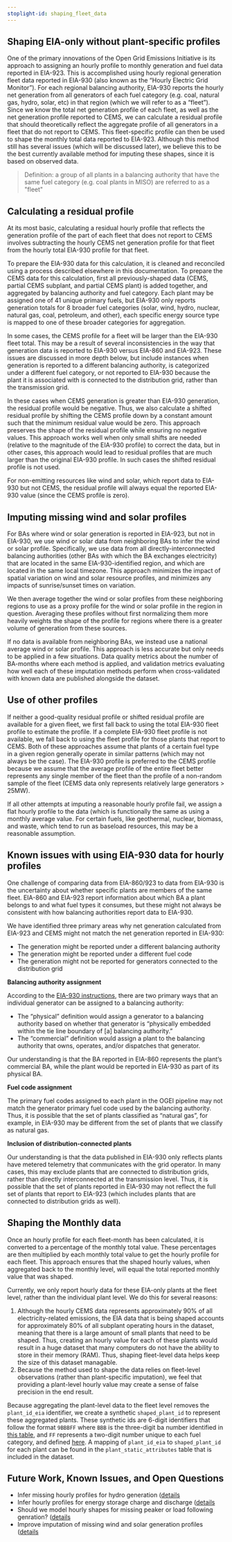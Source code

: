 ```yaml
---
stoplight-id: shaping_fleet_data
---
```


## Shaping EIA-only without plant-specific profiles

One of the primary innovations of the Open Grid Emissions Initiative is its approach to assigning an hourly profile to monthly generation and fuel data reported in EIA-923. This is accomplished using hourly regional generation fleet data reported in EIA-930 (also known as the “Hourly Electric Grid Monitor”). For each regional balancing authority, EIA-930 reports the hourly net generation from all generators of each fuel category (e.g. coal, natural gas, hydro, solar, etc) in that region (which we will refer to as a “fleet”). Since we know the total net generation profile of each fleet, as well as the net generation profile reported to CEMS, we can calculate a residual profile that should theoretically reflect the aggregate profile of all generators in a fleet that do not report to CEMS. This fleet-specific profile can then be used to shape the monthly total data reported to EIA-923. Although this method still has several issues (which will be discussed later), we believe this to be the best currently available method for imputing these shapes, since it is based on observed data.

> Definition: a group of all plants in a balancing authority that have the same fuel category (e.g. coal plants in MISO) are referred to as a "fleet"


## Calculating a residual profile

At its most basic, calculating a residual hourly profile that reflects the generation profile of the part of each fleet that does not report to CEMS involves subtracting the hourly CEMS net generation profile for that fleet from the hourly total EIA-930 profile for that fleet.

To prepare the EIA-930 data for this calculation, it is cleaned and reconciled using a process described elsewhere in this documentation. To prepare the CEMS data for this calculation, first all previously-shaped data (CEMS, partial CEMS subplant, and partial CEMS plant) is added together, and aggregated by balancing authority and fuel category. Each plant may be assigned one of 41 unique primary fuels, but EIA-930 only reports generation totals for 8 broader fuel categories (solar, wind, hydro, nuclear, natural gas, coal, petroleum, and other), each specific energy source type is mapped to one of these broader categories for aggregation.

In some cases, the CEMS profile for a fleet will be larger than the EIA-930 fleet total. This may be a result of several inconsistencies in the way that generation data is reported to EIA-930 versus EIA-860 and EIA-923. These issues are discussed in more depth below, but include instances when generation is reported to a different balancing authority, is categorized under a different fuel category, or not reported to EIA-930 because the plant it is associated with is connected to the distribution grid, rather than the transmission grid.

In these cases when CEMS generation is greater than EIA-930 generation, the residual profile would be negative. Thus, we also calculate a shifted residual profile by shifting the CEMS profile down by a constant amount such that the minimum residual value would be zero. This approach preserves the shape of the residual profile while ensuring no negative values. This approach works well when only small shifts are needed (relative to the magnitude of the EIA-930 profile) to correct the data, but in other cases, this approach would lead to residual profiles that are much larger than the original EIA-930 profile. In such cases the shifted residual profile is not used.

For non-emitting resources like wind and solar, which report data to EIA-930 but not CEMS, the residual profile will always equal the reported EIA-930 value (since the CEMS profile is zero).


## Imputing missing wind and solar profiles

For BAs where wind or solar generation is reported in EIA-923, but not in EIA-930, we use wind or solar data from neighboring BAs to infer the wind or solar profile. Specifically, we use data from all directly-interconnected balancing authorities (other BAs with which the BA exchanges electricity) that are located in the same EIA-930-identified region, and which are located in the same local timezone. This approach minimizes the impact of spatial variation on wind and solar resource profiles, and minimizes any impacts of sunrise/sunset times on variation.

We then average together the wind or solar profiles from these neighboring regions to use as a proxy profile for the wind or solar profile in the region in question. Averaging these profiles without first normalizing them more heavily weights the shape of the profile for regions where there is a greater volume of generation from these sources.

If no data is available from neighboring BAs, we instead use a national average wind or solar profile. This approach is less accurate but only needs to be applied in a few situations. Data quality metrics about the number of BA-months where each method is applied, and validation metrics evaluating how well each of these imputation methods perform when cross-validated with known data are published alongside the dataset.


## Use of other profiles

If neither a good-quality residual profile or shifted residual profile are available for a given fleet, we first fall back to using the total EIA-930 fleet profile to estimate the profile. If a complete EIA-930 fleet profile is not available, we fall back to using the fleet profile for those plants that report to CEMS. Both of these approaches assume that plants of a certain fuel type in a given region generally operate in similar patterns (which may not always be the case). The EIA-930 profile is preferred to the CEMS profile because we assume that the average profile of the entire fleet better represents any single member of the fleet than the profile of a non-random sample of the fleet (CEMS data only represents relatively large generators > 25MW).

If all other attempts at imputing a reasonable hourly profile fail, we assign a flat hourly profile to the data (which is functionally the same as using a monthly average value. For certain fuels, like geothermal, nuclear, biomass, and waste, which tend to run as baseload resources, this may be a reasonable assumption.


## Known issues with using EIA-930 data for hourly profiles

One challenge of comparing data from EIA-860/923 to data from EIA-930 is the uncertainty about whether specific plants are members of the same fleet. EIA-860 and EIA-923 report information about which BA a plant belongs to and what fuel types it consumes, but these might not always be consistent with how balancing authorities report data to EIA-930.

We have identified three primary areas why net generation calculated from EIA-923 and CEMS might not match the net generation reported in EIA-930:



* The generation might be reported under a different balancing authority
* The generation might be reported under a different fuel code
* The generation might not be reported for generators connected to the distribution grid

**Balancing authority assignment**

According to the [EIA-930 instructions](https://www.eia.gov/survey/form/eia_930/instructions.pdf), there are two primary ways that an individual generator can be assigned to a balancing authority:



* The “physical” definition would assign a generator to a balancing authority based on whether that generator is “physically embedded within the tie line boundary of [a] balancing authority.”
* The “commercial” definition would assign a plant to the balancing authority that owns, operates, and/or dispatches that generator.

Our understanding is that the BA reported in EIA-860 represents the plant’s commercial BA, while the plant would be reported in EIA-930 as part of its physical BA.

**Fuel code assignment**

The primary fuel codes assigned to each plant in the OGEI pipeline may not match the generator primary fuel code used by the balancing authority. Thus, it is possible that the set of plants classified as “natural gas”, for example, in EIA-930 may be different from the set of plants that we classify as natural gas.

**Inclusion of distribution-connected plants**

Our understanding is that the data published in EIA-930 only reflects plants have metered telemetry that communicates with the grid operator. In many cases, this may exclude plants that are connected to distribution grids, rather than directly interconnected at the transmission level. Thus, it is possible that the set of plants reported in EIA-930 may not reflect the full set of plants that report to EIA-923 (which includes plants that are connected to distribution grids as well).

## Shaping the Monthly data
Once an hourly profile for each fleet-month has been calculated, it is converted to a percentage of the monthly total value. These percentages are then multiplied by each monthly total value to get the hourly profile for each fleet. This approach ensures that the shaped hourly values, when aggregated back to the monthly level, will equal the total reported monthly value that was shaped.

Currently, we only report hourly data for these EIA-only plants at the fleet level, rather than the individual plant level. We do this for several reasons:
1. Although the hourly CEMS data represents approximately 90% of all electricity-related emissions, the EIA data that is being shaped accounts for approximately 80% of all subplant operating hours in the dataset, meaning that there is a large amount of small plants that need to be shaped. Thus, creating an hourly value for each of these plants would result in a huge dataset that many computers do not have the ability to store in their memory (RAM). Thus, shaping fleet-level data helps keep the size of this dataset managable.
2. Because the method used to shape the data relies on fleet-level observations (rather than plant-specific imputation), we feel that providing a plant-level hourly value may create a sense of false precision in the end result.

Because aggregating the plant-level data to the fleet level removes the `plant_id_eia` identifier, we create a synthetic `shaped_plant_id` to represent these aggregated plants. These synthetic ids are 6-digit identifiers that follow the format `9BBBFF` where `BBB` is the three-digit ba number identified in [this table](https://github.com/singularity-energy/open-grid-emissions/blob/main/data/manual/ba_reference.csv), and `FF` represents a two-digit number unique to each fuel category, and defined [here](https://github.com/singularity-energy/open-grid-emissions/blob/afb3ddec0dc93003c21f655b90300c17344107f8/src/impute_hourly_profiles.py#L11). A mapping of `plant_id_eia` to `shaped_plant_id` for each plant can be found in the `plant_static_attributes` table that is included in the dataset.

## Future Work, Known Issues, and Open Questions
- Infer missing hourly profiles for hydro generation ([details](https://github.com/singularity-energy/open-grid-emissions/issues/37)
- Infer hourly profiles for energy storage charge and discharge ([details](https://github.com/singularity-energy/open-grid-emissions/issues/59)
- Should we model hourly shapes for missing peaker or load following genration? ([details](https://github.com/singularity-energy/open-grid-emissions/issues/96)
- Improve imputation of missing wind and solar generation profiles ([details](https://github.com/singularity-energy/open-grid-emissions/issues/171)
